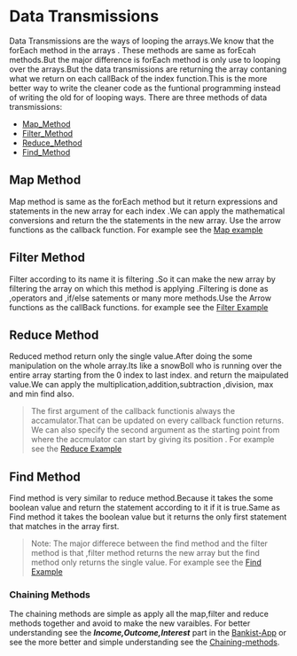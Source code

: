 # Data Transmissions
  Data Transmissions are the ways of looping the arrays.We know that the forEach method in the arrays .
  These methods are same as forEcah methods.But the major difference is forEach method is only use to 
  looping over the arrays.But the data transmissions are returning the array contaning what we return 
  on each callBack of the index function.This is the more better way to write the cleaner code as the 
  funtional programming instead of writing the old for of looping ways.
  There are three methods of data transmissions:
  - [Map_Method](#map-method)
  - [Filter_Method](#filter-method)
  - [Reduce_Method](#reduce-method)
  - [Find_Method](#find-method)

## Map Method
 Map method is same as the forEach method but it return expressions and statements in the new array for 
 each index .We can apply the mathematical conversions and return the the statements in the new array.
 Use the arrow functions as the callback function.
 For example see the [Map example](/Step_9_Arrays/mapMethod.js)

## Filter Method
  Filter according to its name it is filtering .So it can make the new array by filtering the 
  array on which this method is applying .Filtering is done as ,operators and ,if/else satements
  or many more methods.Use the Arrow functions as the callBack functions.
  for example see the [Filter Example](/Step_9_Arrays/filterMethod.js)

## Reduce Method
  Reduced method return only the single value.After doing the some manipulation on the whole
  array.Its like a snowBoll who is running over the entire array starting from the 0 index to last index.
  and return the maipulated value.We can apply the multiplication,addition,subtraction ,division,
  max and min find also.
  >The  first argument of the callback functionis always the accamulator.That can be updated on every callback function returns.
  >We can also specify the second argument as the starting point from where the accmulator can start by giving its position .
  For example see the [Reduce Example](/Step_9_Arrays/reduceMethod.js)

## Find Method
  Find method is very similar to reduce method.Because it takes the some boolean value and return the 
  statement according to it if it is true.Same as Find method it takes the boolean value
  but it returns the only first statement that matches in the array first.
  >Note:
  >The major differece between the find method and the filter method is that ,filter method returns the new array but the find method only returns the single value.
  For example see the [Find Example](/Step_9_Arrays/findMethod.js)
### Chaining Methods
  The chaining methods are  simple as apply all the map,filter and reduce methods together and avoid to make the new varaibles.
  For better understanding see the ***Income,Outcome,Interest*** part in the [Bankist-App](/Step_9_Arrays/Jones_Schedtmen_project_Bankist_starter/script.js) or see the more better and simple
  understanding see the [Chaining-methods](/Step_9_Arrays/chainingMethods.js).
